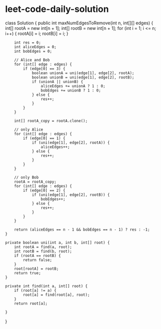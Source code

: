 # leet-code-daily-solution
class Solution {
    public int maxNumEdgesToRemove(int n, int[][] edges) {
                int[] rootA = new int[n + 1];
        int[] rootB = new int[n + 1];
        for (int i = 1; i <= n; i++) {
            rootA[i] = i;
            rootB[i] = i;
        }

        int res = 0;
        int aliceEdges = 0;
        int bobEdges = 0;

        // Alice and Bob
        for (int[] edge : edges) {
            if (edge[0] == 3) {
                boolean unionA = uni(edge[1], edge[2], rootA);
                boolean unionB = uni(edge[1], edge[2], rootB);
                if (unionA || unionB) {
                    aliceEdges += unionA ? 1 : 0;
                    bobEdges += unionB ? 1 : 0;
                } else {
                    res++;
                }
            }
        }

        int[] rootA_copy = rootA.clone();

        // only Alice
        for (int[] edge : edges) {
            if (edge[0] == 1) {
                if (uni(edge[1], edge[2], rootA)) {
                    aliceEdges++;
                } else {
                    res++;
                }
            }
        }

        // only Bob
        rootA = rootA_copy;
        for (int[] edge : edges) {
            if (edge[0] == 2) {
                if (uni(edge[1], edge[2], rootB)) {
                    bobEdges++;
                } else {
                    res++;
                }
            }
        }

        return (aliceEdges == n - 1 && bobEdges == n - 1) ? res : -1;
    }

    private boolean uni(int a, int b, int[] root) {
        int rootA = find(a, root);
        int rootB = find(b, root);
        if (rootA == rootB) {
            return false;
        }
        root[rootA] = rootB;
        return true;
    }

    private int find(int a, int[] root) {
        if (root[a] != a) {
            root[a] = find(root[a], root);
        }
        return root[a];

    }
}

